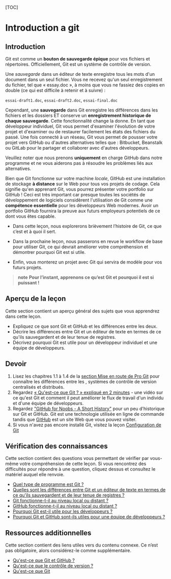 [TOC]

# <b>Introduction a git</b>

## Introduction

Git est comme un **bouton de sauvegarde épique** pour vos fichiers et répertoires. Officiellement, Git est un système de contrôle de version.

<span id="text-editor-and-git"></span>Une *sauvegarde* dans un éditeur de texte enregistre tous les mots d'un document dans un seul fichier. Vous ne recevez qu'un seul enregistrement du fichier, tel que « essay.doc », à moins que vous ne fassiez des copies en double (ce qui est difficile à retenir et à suivre) :

`essai-draft1.doc`, `essai-draft2.doc`, `essai-final.doc`

Cependant, une **sauvegarde** dans Git enregistre les différences dans les fichiers et les dossiers ET conserve un **enregistrement historique de chaque sauvegarde**. Cette fonctionnalité change la donne. En tant que développeur individuel, Git vous permet d'examiner l'évolution de votre projet et d'examiner ou de restaurer facilement les états des fichiers du passé. Une fois connecté à un réseau, Git vous permet de pousser votre projet vers GitHub ou d'autres alternatives telles que : Bitbucket, Beanstalk ou GitLab pour le partager et collaborer avec d'autres développeurs.

Veuillez noter que nous prenons **uniquement** en charge GitHub dans notre programme et ne vous aiderons pas à résoudre les problèmes liés aux alternatives.

Bien que Git fonctionne sur votre machine *locale*, GitHub est une installation de stockage **à distance** sur le Web pour tous vos projets de codage. Cela signifie qu'en apprenant Git, vous pourrez présenter votre portfolio sur GitHub ! Ceci est très important car presque toutes les sociétés de développement de logiciels considèrent l'utilisation de Git comme une **compétence essentielle** pour les développeurs Web modernes. Avoir un portfolio GitHub fournira la preuve aux futurs employeurs potentiels de ce dont vous êtes capable.

- Dans cette leçon, nous explorerons brièvement l’histoire de Git, ce que c’est et à quoi il sert.

- Dans la prochaine leçon, nous passerons en revue le workflow de base pour utiliser Git, ce qui devrait améliorer votre compréhension et démontrer pourquoi Git est si utile.

- Enfin, vous monterez un projet avec Git qui servira de modèle pour vos futurs projets.

> **note**
> **Pour l’instant, apprenons ce qu’est Git et pourquoi il est si puissant !**

## Aperçu de la leçon

Cette section contient un aperçu général des sujets que vous apprendrez dans cette leçon.

  - Expliquez ce que sont Git et GitHub et les différences entre les deux.
  - Décrire les différences entre Git et un éditeur de texte en termes de ce qu'ils sauvegardent et de leur tenue de registres.
  - Décrivez pourquoi Git est utile pour un développeur individuel et une équipe de développeurs.

## Devoir

<div class="lesson-content__panel" markdown="1">

   1. Lisez les chapitres 1.1 à 1.4 de la [section Mise en route de Pro Git](https://git-scm.com/book/en/v2/Getting-Started-About-Version-Control) pour connaître les différences entre les , systèmes de contrôle de version centralisés et distribués.
   1. Regardez [« Qu'est-ce que Git ? » expliqué en 2 minutes](https://www.youtube.com/watch?v=2ReR1YJrNOM) - une vidéo sur ce qu'est Git et comment il peut améliorer le flux de travail d'un individu et d'une équipe de développeurs.
   1. Regardez ["GitHub for Noobs - A Short History"](https://www.youtube.com/watch?v=1h9_cB9mPT8&feature=youtu.be&t=13s) pour un peu d'historique sur Git et GitHub. Git est une technologie utilisée en ligne de commande tandis que [GitHub](https://github.com/) est un site Web que vous pouvez visiter.
   1. Si vous n'avez pas encore installé Git, visitez la leçon [Configuration de Git](/installations/configurer-git)
</div>

## Vérification des connaissances

Cette section contient des questions vous permettant de vérifier par vous-même votre compréhension de cette leçon. Si vous rencontrez des difficultés pour répondre à une question, cliquez dessus et consultez le matériel auquel elle renvoie.

- <a class="knowledge-check-link" href="#introduction">Quel type de programme est Git ?</a>
- <a class="knowledge-check-link" href="#text-editor-and-git">Quelles sont les différences entre Git et un éditeur de texte en termes de ce qu'ils sauvegardent et de leur tenue de registres ?</a>
- <a class="knowledge-check-link" href="#git-local">Git fonctionne-t-il au niveau local ou distant ?</a>
- <a class="knowledge-check-link" href="#github-remote">GitHub fonctionne-t-il au niveau local ou distant ?</a>
- <a class="knowledge-check-link" href="https://www.youtube.com/watch?v=2ReR1YJrNOM">Pourquoi Git est-il utile pour les développeurs ?</a>
- <a class="knowledge-check-link" href="https://youtu.be/1h9_cB9mPT8?t=162">Pourquoi Git et GitHub sont-ils utiles pour une équipe de développeurs ?</a>

## Ressources additionnelles

Cette section contient des liens utiles vers du contenu connexe. Ce n’est pas obligatoire, alors considérez-le comme supplémentaire.

- [Qu'est-ce que Git et GitHub ?](https://content.red-badger.com/resources/what-is-git-and-github)
- [Qu'est-ce que le contrôle de version ?](https://www.atlassian.com/git/tutorials/what-is-version-control)
- [Qu'est-ce que Git](https://www.atlassian.com/git/tutorials/what-is-git)